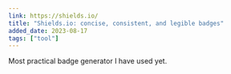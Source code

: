 ```yaml
---
link: https://shields.io/
title: "Shields.io: concise, consistent, and legible badges"
added_date: 2023-08-17
tags: ["tool"]
---
```

Most practical badge generator I have used yet.
